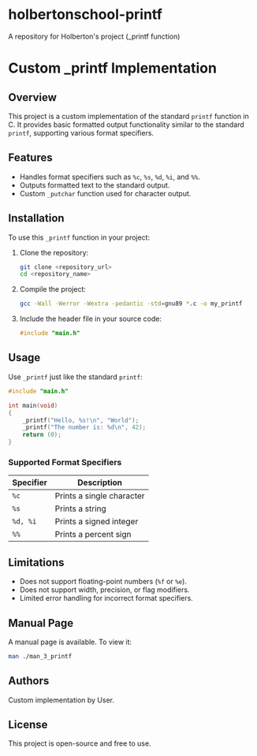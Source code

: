 # holbertonschool-printf
A repository for Holberton's project (_printf function)

# Custom _printf Implementation

## Overview
This project is a custom implementation of the standard `printf` function in C. It provides basic formatted output functionality similar to the standard `printf`, supporting various format specifiers.

## Features
- Handles format specifiers such as `%c`, `%s`, `%d`, `%i`, and `%%`.
- Outputs formatted text to the standard output.
- Custom `_putchar` function used for character output.

## Installation
To use this `_printf` function in your project:

1. Clone the repository:
   ```bash
   git clone <repository_url>
   cd <repository_name>
   ```
2. Compile the project:
   ```bash
   gcc -Wall -Werror -Wextra -pedantic -std=gnu89 *.c -o my_printf
   ```
3. Include the header file in your source code:
   ```c
   #include "main.h"
   ```

## Usage
Use `_printf` just like the standard `printf`:

```c
#include "main.h"

int main(void)
{
    _printf("Hello, %s!\n", "World");
    _printf("The number is: %d\n", 42);
    return (0);
}
```

### Supported Format Specifiers
| Specifier | Description |
|-----------|-------------|
| `%c`      | Prints a single character |
| `%s`      | Prints a string |
| `%d, %i`  | Prints a signed integer |
| `%%`      | Prints a percent sign |

## Limitations
- Does not support floating-point numbers (`%f` or `%e`).
- Does not support width, precision, or flag modifiers.
- Limited error handling for incorrect format specifiers.

## Manual Page
A manual page is available. To view it:
```bash
man ./man_3_printf
```

## Authors
Custom implementation by User.

## License
This project is open-source and free to use.

